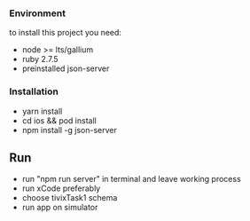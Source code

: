 ### Environment
to install this project you need:
- node >= lts/gallium
- ruby 2.7.5
- preinstalled json-server

### Installation 

- yarn install 
- cd ios && pod install
- npm install -g json-server

## Run
- run "npm run server" in terminal and leave working process 
- run xCode preferably
- choose tivixTask1 schema
- run app on simulator
